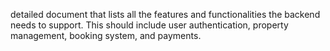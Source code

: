 detailed document that lists all the features and functionalities the backend needs to support. This should include user authentication, property management, booking system, and payments.
